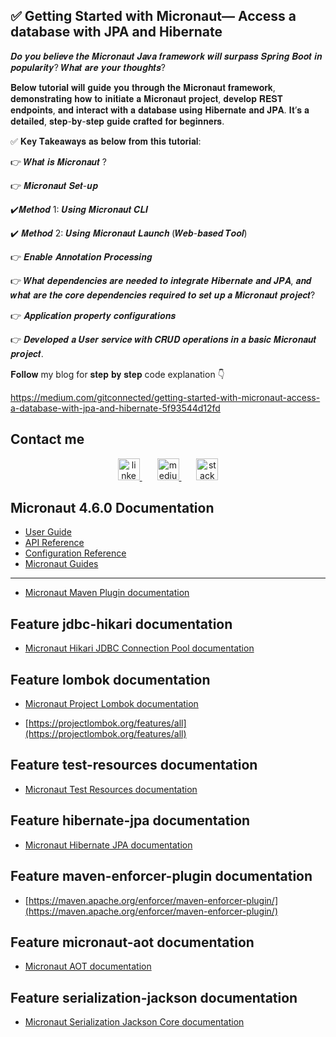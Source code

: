 ## ✅ Getting Started with Micronaut— Access a database with JPA and Hibernate

𝑫𝒐 𝒚𝒐𝒖 𝒃𝒆𝒍𝒊𝒆𝒗𝒆 𝒕𝒉𝒆 𝑴𝒊𝒄𝒓𝒐𝒏𝒂𝒖𝒕 𝑱𝒂𝒗𝒂 𝒇𝒓𝒂𝒎𝒆𝒘𝒐𝒓𝒌 𝒘𝒊𝒍𝒍 𝒔𝒖𝒓𝒑𝒂𝒔𝒔 𝑺𝒑𝒓𝒊𝒏𝒈 𝑩𝒐𝒐𝒕 𝒊𝒏 𝒑𝒐𝒑𝒖𝒍𝒂𝒓𝒊𝒕𝒚? 𝑾𝒉𝒂𝒕 𝒂𝒓𝒆 𝒚𝒐𝒖𝒓 𝒕𝒉𝒐𝒖𝒈𝒉𝒕𝒔?

𝐁𝐞𝐥𝐨𝐰 𝐭𝐮𝐭𝐨𝐫𝐢𝐚𝐥 𝐰𝐢𝐥𝐥 𝐠𝐮𝐢𝐝𝐞 𝐲𝐨𝐮 𝐭𝐡𝐫𝐨𝐮𝐠𝐡 𝐭𝐡𝐞 𝐌𝐢𝐜𝐫𝐨𝐧𝐚𝐮𝐭 𝐟𝐫𝐚𝐦𝐞𝐰𝐨𝐫𝐤, 𝐝𝐞𝐦𝐨𝐧𝐬𝐭𝐫𝐚𝐭𝐢𝐧𝐠 𝐡𝐨𝐰 𝐭𝐨 𝐢𝐧𝐢𝐭𝐢𝐚𝐭𝐞 𝐚 𝐌𝐢𝐜𝐫𝐨𝐧𝐚𝐮𝐭 𝐩𝐫𝐨𝐣𝐞𝐜𝐭, 𝐝𝐞𝐯𝐞𝐥𝐨𝐩 𝐑𝐄𝐒𝐓 𝐞𝐧𝐝𝐩𝐨𝐢𝐧𝐭𝐬, 𝐚𝐧𝐝 𝐢𝐧𝐭𝐞𝐫𝐚𝐜𝐭 𝐰𝐢𝐭𝐡 𝐚 𝐝𝐚𝐭𝐚𝐛𝐚𝐬𝐞 𝐮𝐬𝐢𝐧𝐠 𝐇𝐢𝐛𝐞𝐫𝐧𝐚𝐭𝐞 𝐚𝐧𝐝 𝐉𝐏𝐀. 𝐈𝐭’𝐬 𝐚 𝐝𝐞𝐭𝐚𝐢𝐥𝐞𝐝, 𝐬𝐭𝐞𝐩-𝐛𝐲-𝐬𝐭𝐞𝐩 𝐠𝐮𝐢𝐝𝐞 𝐜𝐫𝐚𝐟𝐭𝐞𝐝 𝐟𝐨𝐫 𝐛𝐞𝐠𝐢𝐧𝐧𝐞𝐫𝐬.

✅ 𝐊𝐞𝐲 𝐓𝐚𝐤𝐞𝐚𝐰𝐚𝐲𝐬 𝐚𝐬 𝐛𝐞𝐥𝐨𝐰 𝐟𝐫𝐨𝐦 𝐭𝐡𝐢𝐬 𝐭𝐮𝐭𝐨𝐫𝐢𝐚𝐥:

👉 𝑾𝒉𝒂𝒕 𝒊𝒔 𝑴𝒊𝒄𝒓𝒐𝒏𝒂𝒖𝒕 ?

👉 𝑴𝒊𝒄𝒓𝒐𝒏𝒂𝒖𝒕 𝑺𝒆𝒕-𝒖𝒑

   ✔️𝑴𝒆𝒕𝒉𝒐𝒅 1: 𝑼𝒔𝒊𝒏𝒈 𝑴𝒊𝒄𝒓𝒐𝒏𝒂𝒖𝒕 𝑪𝑳𝑰
   
   ✔️ 𝑴𝒆𝒕𝒉𝒐𝒅 2: 𝑼𝒔𝒊𝒏𝒈 𝑴𝒊𝒄𝒓𝒐𝒏𝒂𝒖𝒕 𝑳𝒂𝒖𝒏𝒄𝒉 (𝑾𝒆𝒃-𝒃𝒂𝒔𝒆𝒅 𝑻𝒐𝒐𝒍)
   
👉 𝑬𝒏𝒂𝒃𝒍𝒆 𝑨𝒏𝒏𝒐𝒕𝒂𝒕𝒊𝒐𝒏 𝑷𝒓𝒐𝒄𝒆𝒔𝒔𝒊𝒏𝒈

👉 𝑾𝒉𝒂𝒕 𝒅𝒆𝒑𝒆𝒏𝒅𝒆𝒏𝒄𝒊𝒆𝒔 𝒂𝒓𝒆 𝒏𝒆𝒆𝒅𝒆𝒅 𝒕𝒐 𝒊𝒏𝒕𝒆𝒈𝒓𝒂𝒕𝒆 𝑯𝒊𝒃𝒆𝒓𝒏𝒂𝒕𝒆 𝒂𝒏𝒅 𝑱𝑷𝑨, 𝒂𝒏𝒅 𝒘𝒉𝒂𝒕 𝒂𝒓𝒆 𝒕𝒉𝒆 𝒄𝒐𝒓𝒆 𝒅𝒆𝒑𝒆𝒏𝒅𝒆𝒏𝒄𝒊𝒆𝒔 𝒓𝒆𝒒𝒖𝒊𝒓𝒆𝒅 𝒕𝒐 𝒔𝒆𝒕 𝒖𝒑 𝒂 𝑴𝒊𝒄𝒓𝒐𝒏𝒂𝒖𝒕 𝒑𝒓𝒐𝒋𝒆𝒄𝒕?

👉 𝑨𝒑𝒑𝒍𝒊𝒄𝒂𝒕𝒊𝒐𝒏 𝒑𝒓𝒐𝒑𝒆𝒓𝒕𝒚 𝒄𝒐𝒏𝒇𝒊𝒈𝒖𝒓𝒂𝒕𝒊𝒐𝒏𝒔

👉 𝑫𝒆𝒗𝒆𝒍𝒐𝒑𝒆𝒅 𝒂 𝑼𝒔𝒆𝒓 𝒔𝒆𝒓𝒗𝒊𝒄𝒆 𝒘𝒊𝒕𝒉 𝑪𝑹𝑼𝑫 𝒐𝒑𝒆𝒓𝒂𝒕𝒊𝒐𝒏𝒔 𝒊𝒏 𝒂 𝒃𝒂𝒔𝒊𝒄 𝑴𝒊𝒄𝒓𝒐𝒏𝒂𝒖𝒕 𝒑𝒓𝒐𝒋𝒆𝒄𝒕.

𝐅𝐨𝐥𝐥𝐨𝐰 my blog for 𝐬𝐭𝐞𝐩 𝐛𝐲 𝐬𝐭𝐞𝐩 code explanation 👇

https://medium.com/gitconnected/getting-started-with-micronaut-access-a-database-with-jpa-and-hibernate-5f93544d12fd

## Contact me
<div align="center">
  <a href="https://www.linkedin.com/in/zeeshan-adil-a94b3867/" target="_blank">
    <img src="https://img.shields.io/static/v1?message=LinkedIn&logo=linkedin&label=&color=0077B5&logoColor=white&labelColor=&style=flat" height="35" alt="linkedin logo"  />
  </a>
  <img width="20" />
  <a href="https://medium.com/@mhmdzeeshan" target="_blank">
    <img src="https://img.shields.io/static/v1?message=medium&logo=medium&label=&color=black&logoColor=white&labelColor=&style=flat" height="35" alt="medium logo"  />
  </a>
  <img width="20" />
  <a href="https://facebook.com/groups/321306497491174/?ref=share_group_link" target="_blank">
    <img src="https://img.shields.io/static/v1?message=facebook&logo=facebook&label=&color=1877F2&logoColor=white&labelColor=&style=flat" height="35" alt="stackoverflow logo"  />
  </a>
</div>


## Micronaut 4.6.0 Documentation

- [User Guide](https://docs.micronaut.io/4.6.0/guide/index.html)
- [API Reference](https://docs.micronaut.io/4.6.0/api/index.html)
- [Configuration Reference](https://docs.micronaut.io/4.6.0/guide/configurationreference.html)
- [Micronaut Guides](https://guides.micronaut.io/index.html)
---

- [Micronaut Maven Plugin documentation](https://micronaut-projects.github.io/micronaut-maven-plugin/latest/)
## Feature jdbc-hikari documentation

- [Micronaut Hikari JDBC Connection Pool documentation](https://micronaut-projects.github.io/micronaut-sql/latest/guide/index.html#jdbc)


## Feature lombok documentation

- [Micronaut Project Lombok documentation](https://docs.micronaut.io/latest/guide/index.html#lombok)

- [https://projectlombok.org/features/all](https://projectlombok.org/features/all)


## Feature test-resources documentation

- [Micronaut Test Resources documentation](https://micronaut-projects.github.io/micronaut-test-resources/latest/guide/)


## Feature hibernate-jpa documentation

- [Micronaut Hibernate JPA documentation](https://micronaut-projects.github.io/micronaut-sql/latest/guide/index.html#hibernate)


## Feature maven-enforcer-plugin documentation

- [https://maven.apache.org/enforcer/maven-enforcer-plugin/](https://maven.apache.org/enforcer/maven-enforcer-plugin/)


## Feature micronaut-aot documentation

- [Micronaut AOT documentation](https://micronaut-projects.github.io/micronaut-aot/latest/guide/)


## Feature serialization-jackson documentation

- [Micronaut Serialization Jackson Core documentation](https://micronaut-projects.github.io/micronaut-serialization/latest/guide/)


